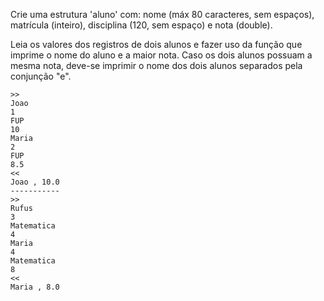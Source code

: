 Crie uma estrutura 'aluno' com: nome (máx 80 caracteres, sem espaços), matrícula (inteiro), disciplina (120, sem espaço) e nota (double).

Leia os valores dos registros de dois alunos e fazer uso da função que imprime o nome do aluno e a maior nota. Caso os dois alunos possuam a mesma nota, deve-se imprimir o nome dos dois alunos separados pela conjunção "e".

```
>>
Joao
1
FUP
10
Maria
2
FUP
8.5
<<
Joao , 10.0
-----------
>>
Rufus
3
Matematica
4
Maria
4
Matematica
8
<<
Maria , 8.0
